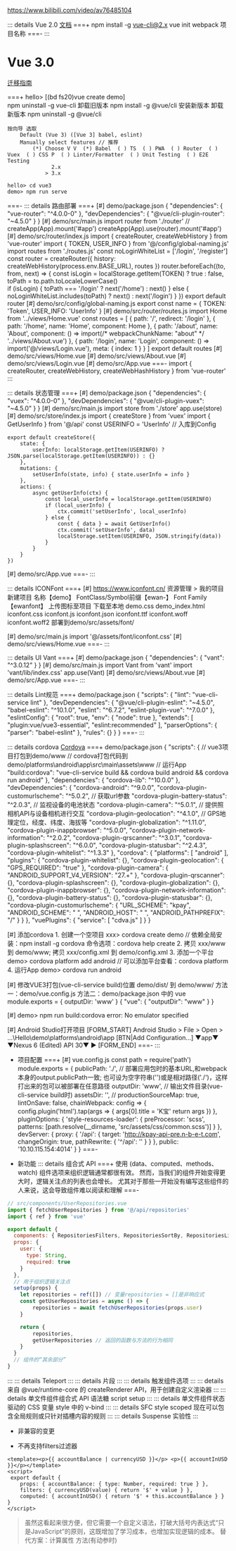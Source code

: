 https://www.bilibili.com/video/av76485104



::: details Vue 2.0
[文档](https://v3.cn.vuejs.org/guide/introduction.html)
===+
npm install -g vue-cli@2.x
vue init webpack 项目名称
===-
:::

# Vue 3.0
[迁移指南](https://v3.cn.vuejs.org/guide/migration/introduction.html#%E6%A6%82%E8%A7%88)

===+
hello> 
[(bd fs20)vue create demo]     
    npm uninstall -g vue-cli 卸载旧版本
    npm install -g @vue/cli 安装新版本  卸载新版本 npm uninstall -g @vue/cli

    按向导 选取 
        Default (Vue 3) ([Vue 3] babel, eslint) 
        Manually select features // 推荐
            (*) Choose V V  (*) Babel  ( ) TS  ( ) PWA  ( ) Router  ( ) Vuex  ( ) CSS P  ( ) Linter/Formatter  ( ) Unit Testing  ( ) E2E Testing
                  2.x
                > 3.x
            
    hello> cd vue3
    demo> npm run serve
===-
::: details 路由部署
===+
[#] demo/package.json
    { "dependencies": { "vue-router": "^4.0.0-0" }, "devDependencies": { "@vue/cli-plugin-router": "~4.5.0" } }
[#] demo/src/main.js
    import router from './router'
    // createApp(App).mount('#app')
    createApp(App).use(router).mount('#app')
[#] demo/src/router/index.js
    import { createRouter, createWebHistory } from 'vue-router'
    import { TOKEN, USER_INFO } from '@/config/global-naming.js'
    import routes from './routes.js'
    const noLoginWhiteList = ['/login', '/register']
    const router = createRouter({ history: createWebHistory(process.env.BASE_URL), routes })
    router.beforeEach((to, from, next) => {
        const isLogin = localStorage.getItem(TOKEN) ? true : false,
            toPath = to.path.toLocaleLowerCase()        
        if (isLogin) {
            toPath === '/login' ? next('/home') : next()
        } else {
            noLoginWhiteList.includes(toPath) ? next() : next('/login')
        }
    })
    export default router
[#] demo/src/config/global-naming.js
    export const name = { TOKEN: 'Token', USER_INFO: 'UserInfo' }
[#] demo/src/router/routes.js
    import Home from '../views/Home.vue'
    const routes = [
        { path: '/', redirect: '/login' },
        { path: '/home', name: 'Home', component: Home },
        { path: '/about', name: 'About', component: () => import(/* webpackChunkName: "about" */ '../views/About.vue') },
        { path: '/login', name: 'Login', component: () => import('@/views/Login.vue'), meta: { index: 1 } }
    ]
    export default routes
[#] demo/src/views/Home.vue
    <template><div class="home"><h1>首页</h1></div></template>
[#] demo/src/views/About.vue
    <template><div class="about"><h1>关于我们</h1></div></template>
[#] demo/src/views/Login.vue
    <template><div class="login"><h1>登录</h1><button @click="login">登录</button></div></template>
    <script>
    import { TOKEN } from '@/config/global-naming.js'
    export default {
        setup() {
            const login = () => { localStorage.setItem(TOKEN, '123456789') }
            return { login }
        }
    }
    </script>
[#] demo/src/App.vue
    <template>
        <div class="app-container">
            <div>
                <router-link to="/">Home</router-link> | 
                <router-link to="/about">About</router-link> | 
                <router-link to="/login">Login</router-link> 
                <button @click="logout">logout</button>
            </div>
            <router-view/>
        </div>
    </template>
    <script>
    import { TOKEN } from '@/config/global-naming.js'
    export default {
        setup() {
            const logout = () => { localStorage.setItem(TOKEN, '') }
            return { logout }
        }
    }
    </script>
    <style>
    .app-container{}
    </style>
===-
import { 
    createRouter, 
    createWebHistory, 
    createWebHashHistory 
} from 'vue-router'
:::

::: details 状态管理
===+
[#] demo/package.json
    { "dependencies": { "vuex": "^4.0.0-0" }, "devDependencies": { "@vue/cli-plugin-vuex": "~4.5.0" } }
[#] demo/src/main.js
    import store from './store'
    app.use(store)
[#] demo/src/store/index.js
    import { createStore } from 'vuex'
    import { GetUserInfo } from '@/api'
    const USERINFO = 'UserInfo' // 入库到Config

    export default createStore({
        state: {
            userInfo: localStorage.getItem(USERINFO) ? JSON.parse(localStorage.getItem(USERINFO)) : {}
        },
        mutations: {
            setUserInfo(state, info) { state.userInfo = info }
        },
        actions: {
            async getUserInfo(ctx) {
                const local_userInfo = localStorage.getItem(USERINFO)
                if (local_userInfo) {
                    ctx.commit('setUserInfo', local_userInfo)
                } else {
                    const { data } = await GetUserInfo()
                    ctx.commit('setUserInfo', data)
                    localStorage.setItem(USERINFO, JSON.stringify(data))
                }
            }
        }
    })
[#] demo/src/App.vue
    <script>
    import { computed } from 'vue'
    import { useStore } from 'vuex'
    export default {
        setup() {
            const store = useStore()
            return { userInfo: computed(() => store.state.userInfo) }
        },
        created() {
            setTimeout(() => { console.log(this.userInfo) }, 1000)        
        }
    }
    </script>
===-
:::

::: details ICONFont
===+
[#] https://www.iconfont.cn/
资源管理 > 我的项目 
新建项目 名称【demo】 FontClass/Symbol前缀【ewan-】 Font Family【ewanfont】
上传图标至项目 
下载至本地
    demo.css
    demo_index.html
    iconfont.css
    iconfont.js
    iconfont.json
    iconfont.ttf
    iconfont.woff
    iconfont.woff2
部署到demo/src/assets/font/

[#] demo/src/main.js
import '@/assets/font/iconfont.css'
[#] demo/src/views/Home.vue
<template>
    <div class="home">
        <h1>ICON Font</h1>
        <p>
            [{color:#b845ff}(bd)<span class="iconfont">&amp;#xe601;</span>]
            [{color:#4589ff}(bd)<span class="iconfont ewan-xiugaimima"></span>]
        </p>
    </div>
</template>
===-
:::

::: details UI Vant
===+
[#] demo/package.json 
    { "dependencies": { "vant": "^3.0.12" } }
[#] demo/src/main.js
    import Vant from 'vant'
    import 'vant/lib/index.css'
    app.use(Vant)
[#] demo/src/views/About.vue
    <template>
        <div class="about">
            <h1>关于我们</h1>
            <ul class="features">
                <li>
                    <van-icon name="like" size="18px" />
                    <span>我的最爱</span>
                    <van-icon name="arrow" size="16px" />
                </li>
            </ul>
        </div>
    </template>
    <style>
        .features{border-top:#eee 1px solid}
        .features li{padding:10px 10px; border-bottom:#eee 1px solid}
        .features li span{display:inline-block; padding:10px 10px}
    </style>
[#] demo/src/App.vue
    <script>
        import { Dialog } from 'vant'
        export default {
            created() {
                Dialog.alert({ title: '标题', message: '弹窗内容' })
            }
        }
    </script>
===-
:::

::: details Lint规范
===+
demo/package.json
{
    "scripts": { "lint": "vue-cli-service lint" },
    "devDependencies": {
        "@vue/cli-plugin-eslint": "~4.5.0",
        "babel-eslint": "^10.1.0",
        "eslint": "^6.7.2",
        "eslint-plugin-vue": "^7.0.0"
    },
    "eslintConfig": {
        "root": true,
        "env": { "node": true },
        "extends": [
            "plugin:vue/vue3-essential",
            "eslint:recommended"
        ],
        "parserOptions": { "parser": "babel-eslint" },
        "rules": {}
    }
}
===-
:::

::: details cordova
[Cordova](http://cordova.axuer.com/#getstarted)
===+
demo/package.json
{
    "scripts": {
        // vue3项目打包到demo/www
        // cordova打包代码到demo/platforms\android\app\src\main\assets\www
        // 运行App
        "build:cordova": "vue-cli-service build && cordova build android && cordova run android" 
    },
    "dependencies": {
        "cordova-lib": "^10.0.0"
    },
    "devDependencies": {
        "cordova-android": "^9.0.0",
        "cordova-plugin-customurlscheme": "^5.0.2", // 获取url参数
        "cordova-plugin-battery-status": "^2.0.3", // 监视设备的电池状态
        "cordova-plugin-camera": "^5.0.1", // 提供照相机API与设备相机进行交互
        "cordova-plugin-geolocation": "^4.1.0", // GPS地理定位，经度、纬度、海拔等
        "cordova-plugin-globalization": "^1.11.0",
        "cordova-plugin-inappbrowser": "^5.0.0",
        "cordova-plugin-network-information": "^2.0.2",
        "cordova-plugin-qrscanner": "^3.0.1",
        "cordova-plugin-splashscreen": "^6.0.0",
        "cordova-plugin-statusbar": "^2.4.3",
        "cordova-plugin-whitelist": "^1.3.3"
    },
    "cordova": {
        "platforms": [
            "android"
        ],
        "plugins": {
            "cordova-plugin-whitelist": {},
            "cordova-plugin-geolocation": {
                "GPS_REQUIRED": "true"
            },
            "cordova-plugin-camera": {
                "ANDROID_SUPPORT_V4_VERSION": "27.+"
            },
            "cordova-plugin-qrscanner": {},
            "cordova-plugin-splashscreen": {},
            "cordova-plugin-globalization": {},
            "cordova-plugin-inappbrowser": {},
            "cordova-plugin-network-information": {},
            "cordova-plugin-battery-status": {},
            "cordova-plugin-statusbar": {},
            "cordova-plugin-customurlscheme": {
                "URL_SCHEME": "kpay",
                "ANDROID_SCHEME": " ",
                "ANDROID_HOST": " ",
                "ANDROID_PATHPREFIX": "/"
            }
        }
    },
    "vuePlugins": {
        "service": [
            "cdva.js"
        ]
    }
}

[#] 添加cordova
    1. 创建一个空项目 xxx> cordova create demo // 依赖全局安装：npm install -g cordova  命令选项：cordova help create
    2. 拷贝 xxx/www 到 demo/www; 拷贝 xxx/config.xml 到 demo/config.xml
    3. 添加一个平台 demo> cordova platform add android // 可以添加平台查看：cordova platform  4. 运行App demo> cordova run android

[#] 修改VUE3打包(vue-cli-service build)位置 demo/dist/ 到 demo/www/
    方法一：demo/vue.config.js                 方法二：demo/package.json 中的 vue
    module.exports = { outputDir: 'www' }     { "vue": { "outputDir": "www" } }

[#] demo> npm run build:cordova
    error: No emulator specified

[#] Android Studio打开项目
[FORM_START]
Android Studio > File > Open > ...\Hello\demo\platforms\android\app
[BTN|Add Configuration...]
▼app▼ ▼Nexus 6 (Edited) API 30▼  ▶
[FORM_END]
===-
:::

- 项目配置
===+
[#] vue.config.js
const path = require('path')
module.exports = {
    publicPath: './', // 部署应用包时的基本URL,和webpack本身的output.publicPath一致; 也可设为空字符串('')或是相对路径('./')，这样打出来的包可以被部署在任意路径
    outputDir: 'www', // 输出文件目录(vue-cli-service build时)
    assetsDir: '', // 
    productionSourceMap: true,
    lintOnSave: false,
    chainWebpack: config => {
        config.plugin('html').tap(args => {
            args[0].title = 'K宝'
            return args
        })
    },
    pluginOptions: {
        'style-resources-loader': {
            preProcessor: 'scss',
            patterns: [path.resolve(__dirname, 'src/assets/css/common.scss')]
        }
    },
    devServer: {
        proxy: {
            '/api': {
                target: 'http://kpay-api-pre.n-b-e-t.com',
                changeOrigin: true,
                pathRewrite: {
                    '^/api': ''
                }
            }
        },
        public: '10.10.115.154:4014'
    }
}
===-

- 新功能
::: details 组合式 API
===+
使用 (data、computed、methods、watch) 组件选项来组织逻辑通常都很有效。
然而，当我们的组件开始变得更大时，逻辑关注点的列表也会增长。
尤其对于那些一开始没有编写这些组件的人来说，这会导致组件难以阅读和理解
===-
```js
// src/components/UserRepositories.vue
import { fetchUserRepositories } from '@/api/repositories'
import { ref } from 'vue'

export default {
  components: { RepositoriesFilters, RepositoriesSortBy, RepositoriesList },
  props: {
    user: {
      type: String,
      required: true
    }
  },
  // 用于组织逻辑关注点
  setup(props) {
    let repositories = ref([]) // 变量repositories = []是非响应式
    const getUserRepositories = async () => {
        repositories = await fetchUserRepositories(props.user)
    }

    return {
        repositories,
        getUserRepositories // 返回的函数与方法的行为相同
    }
  }
  // 组件的“其余部分”
}
```
:::
::: details Teleport
:::
::: details 片段
:::
::: details 触发组件选项
:::
::: details 来自 @vue/runtime-core 的 createRenderer API，用于创建自定义渲染器
:::
::: details 单文件组件组合式 API 语法糖 script setup
:::
::: details 单文件组件状态驱动的 CSS 变量 style 中的 v-bind
:::
::: details SFC style scoped 现在可以包含全局规则或只针对插槽内容的规则
:::
::: details Suspense 实验性
:::

- 非兼容的变更







- 不再支持filters过滤器
```vue
<template><p>{{ accountBalance | currencyUSD }}</p> <p>{{ accountInUSD }}</p></template> 
<script>
 export default { 
    props: { accountBalance: { type: Number, required: true } },
    filters: { currencyUSD(value) { return '$' + value } },
    computed: { accountInUSD() { return '$' + this.accountBalance } }
}
</script>
```
> 虽然这看起来很方便，但它需要一个自定义语法，打破大括号内表达式“只是JavaScript”的原则，这既增加了学习成本，也增加实现逻辑的成本。
> 替代方案：计算属性 方法(有动参时)
